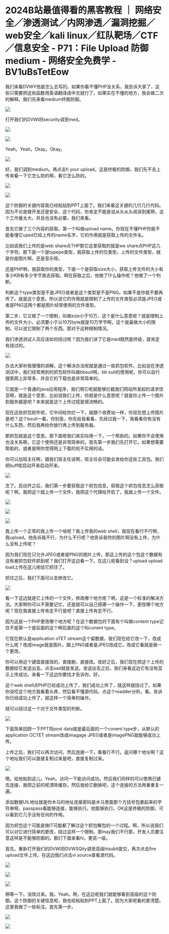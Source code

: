 # 2024B站最值得看的黑客教程 ｜ 网络安全／渗透测试／内网渗透／漏洞挖掘／web安全／kali linux／红队靶场／CTF／信息安全 - P71：File Upload 防御 medium - 网络安全免费学 - BV1uBsTetEow

我们来看DVWY他是怎么去写的。如果你看不懂PHP没关系，我告诉大家了，这些只需要把这些函数用英语翻译成中文就行了。如果实在不懂的地方，我会做二次的解释。我们先来看medium终极防御。



![](img/191bb97a0db91fe3639e2a5323cc5556_1.png)

打开我们的DVWI将security调至med。

![](img/191bb97a0db91fe3639e2a5323cc5556_3.png)

![](img/191bb97a0db91fe3639e2a5323cc5556_4.png)

Yeah。Yeah。Okay。Okay。

![](img/191bb97a0db91fe3639e2a5323cc5556_6.png)

好，我们调到medium。再点击fi your upload，这是终极的防御。我们先不去上传来看一下它怎么防的啊，看它怎么防的。



![](img/191bb97a0db91fe3639e2a5323cc5556_8.png)

![](img/191bb97a0db91fe3639e2a5323cc5556_9.png)

这个防御的关键内容我已经粘贴到PPT上面了。我们来看这关键的几行几行代码。因为不论是做开发还是安全，这个代码，你肯定不能是说从头从头阅读到尾啊，这个工作量太大，并且也没有必要。我们来看。

首先它做了三个内容的获取。第一个叫做upload name。你现在不懂PHP你能不能看懂它uped已经上传的name名字，它的作用就是获取上传的文件名。

比如说我们上传的是web share点THP那它这里获取的就是we share点PHP这几个字符。那下面一个是typepe类型，我获取上传的位类型，上传的文件类型，就是你是图片啊，还是音乐呀。

还是PHP啊，我获取你的类型，下面一个是获取size大小，获取上传文件的大小有多少KB有多少字节我去获取。啊在获取之后，他做了什么操作呢？他做了一个判断。

判断这个type类型是不是JPEG或者是这个类型是不是PNG。如果不是你就不要再传了。就是这个意思。所以说它的作用就是限制了上传的文件类型必须是JPEG或者是PNG这两个都是图片经常使用的文件类型。

第二步，它又做了一个限制，叫做size小于10万，这个是什么意思呢？就是限制上传的文件大小，必须要小于以10万byte就是10万字节啊，这个是最做大小的限制。可以说它限制了两个东西。那对于这种限制情况。

我们渗透测试人员应该如何绕过呢？因为我们讲了它是med既然是终级，就肯定有绕过的。

![](img/191bb97a0db91fe3639e2a5323cc5556_11.png)

办法大家听我慢慢的讲解。这个解决办法呢就是通过一些抓包软件。比如说在渗透测试中，我们经常用到的抓包软件叫做bbsuit啊，bb suit的使用呢，你可以自行搜索网上非常多，并且它的下载也是非常简单的。

它就是一个普通的java应用程序，我们用它呢就能够拦截我们网站所发起的请求信息啊，就是这个意思，比如说我们上传，你就是什么意思呢？就是你上传一个图片到服务器是吧？本来就是这个上传过程是很流畅的。

现在这些抓包软件呢，它中间给你拦一下，就跟个收费站一样，你现在想上传图片是吧？这个bsuit一看，你别急，你先给我看看，先经过我一下，我看看你有没有什么东西，然后我再给你放行再上传到服务器。

那抓包就是这个意思。那下面呢我们来实际用一下。一个帮助的。如果你不会使用也没关系啊，它这个使用还是非常简单的。首先第一步我们先打开它。如果想需要帮助的，或者是啊你觉得网上下载的呃不实用的话。

你可以加班主任啊，跟我们班主任说啊，班主任会可能会发给你这些工具包。我们把buff呢启动开来启动开来。



![](img/191bb97a0db91fe3639e2a5323cc5556_13.png)

怎了。启动开之后，我们第一步要获取这个抓包信息，获取这个抓包信息怎么获取呢？啊，我把这个就上传一个文件，我把这个代理给开启了，我就上传一个文件。



![](img/191bb97a0db91fe3639e2a5323cc5556_15.png)

![](img/191bb97a0db91fe3639e2a5323cc5556_16.png)

![](img/191bb97a0db91fe3639e2a5323cc5556_17.png)

我上传一个正常的我上传一个啥呢？我上传我的web shell，我现在看行不行啊，我upload。他告诉我不行，为什么不行呢？他告诉我你的图片啊没有上传，为什么没有上传呢？

因为我们现在只允许JPEG或者是PNG的图片上传。那这上传的这个包这个数据有没有被抓包软件抓到呢？我们打开这边看一下。在这儿呢看到没？upload upload load上传在这儿呢给它抓住了。

抓住之后，我们下面可以去修改它。

![](img/191bb97a0db91fe3639e2a5323cc5556_19.png)

看一下这边就是它上传的一个文件，修改哪个地方呢？啊，这是一个标准的解决方法。大家啊你可以不需要记忆，还是就可以自己搭建一个操作一下，更改哪个地方呢？现在我直接上传肯定不行是吧？直接上传肯定不行。

因为这是一个PHP更改哪个地方呢？在这个数据包的下面有个叫做content type记住不是第一个是后面的这个啊后面的这个叫conent type。

它现在默认是application oTET stream这个留数据，我们现在给它改一下，改成什么呢？改成image就是图片。跟上PNG或者是JPEG改成它。改成它看就是做一个更改。

你可以用这个键盘直接改的，直接删，直接改。改好之后，我们现在把这个上传的数据给它发送出去。点击sad就是发送。发送出去之后，我们来看这边它有没有显示上传成功，来看一下这边你要找才告诉你。好。

这个web shell点PHP已经成功上传了。我们成功上传了，就这样就绕过了。如果你说哎这个地方我看着头疼，然后看不懂源代码，点这个readder分析。看。告诉你已经成功上传了，就这样一个简单的操作。

就可以绕过这一个对于文件类型的判断。

![](img/191bb97a0db91fe3639e2a5323cc5556_21.png)

下面简单回顾一下PPT将post data就是最后面的一个conent type步，从默认的application OCTET stream改成imagage JPEG或者是imagePNG就能够成功上传。

上传之后，我们可以再次访问，然后连接一下，看看行不行。返问哪个地址啊？这个地址我们可以直接复制过来是吧，直接复制过来。



![](img/191bb97a0db91fe3639e2a5323cc5556_23.png)

嗯。给他贴到这儿。Yeah。访问一下能访问成功。然后我们同样的可以使用已键去连接，我把之前的呢清除缓存。然后我给它删掉吧，这个连接的方法再重重复一遍。

添加数据UIL地址就是你木马的地址连接密码是木马里面那个方括号包裹起来的字符串啊，passpass看能够连接，能够执行。他能够执行。OK这是终极的防御，可以看到它几乎没有任何的作用。

因为抓包这个可能是做IT可能都了解过这个抓包解包的一个过程。啊，所以说我们可以对它进行简单的更改，绕过这样一个限制。那may我们不行那，开发人员要注意这样是不能够防御的。那们下面来看hi。更高一级。

首先，重新打开我们的DVWI将DVWSQity调至高级hisubit提交，再次点击fire upload文件上传。在这边我们点击vi source查看源代码。



![](img/191bb97a0db91fe3639e2a5323cc5556_25.png)

![](img/191bb97a0db91fe3639e2a5323cc5556_26.png)

![](img/191bb97a0db91fe3639e2a5323cc5556_27.png)

稍等一下。没改过来。我。Yeah。啊，在这边呢我们就能够看到高级的这个防御。这个防御的关键信息呢，我也给粘贴到PPT上面了。因为大家呢看的更清楚。这里我做了一些标注。首先第一步。



![](img/191bb97a0db91fe3639e2a5323cc5556_29.png)

![](img/191bb97a0db91fe3639e2a5323cc5556_30.png)